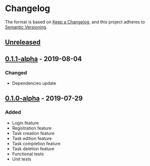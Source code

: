 # Changelog
The format is based on [Keep a Changelog](https://keepachangelog.com/en/1.0.0/),
and this project adheres to [Semantic Versioning](https://semver.org/spec/v2.0.0.html).

## [Unreleased]

## [0.1.1-alpha] - 2019-08-04
### Changed
- Dependencies update

## [0.1.0-alpha] - 2019-07-29
### Added
- Login feature
- Registration feature
- Task creation feature
- Task edition feature
- Task completion feature
- Task deletion feature
- Functional tests
- Unit tests

[Unreleased]: https://github.com/karol-dabrowski/kdtasker/compare/v0.1.1-alpha...HEAD
[0.1.1-alpha]: https://github.com/karol-dabrowski/kdtasker/compare/v0.1.0-alpha...v0.1.1-alpha
[0.1.0-alpha]: https://github.com/karol-dabrowski/kdtasker/releases/tag/v0.1.0-alpha